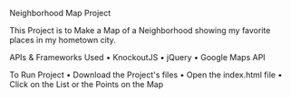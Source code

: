 Neighborhood Map Project

This Project is to Make a Map of a Neighborhood showing my favorite places in my hometown city.

APIs & Frameworks Used
  • KnockoutJS
  • jQuery
  • Google Maps API

To Run Project
  • Download the Project's files
  • Open the index.html file
  • Click on the List or the Points on the Map
